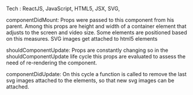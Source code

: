 Tech : ReactJS, JavaScript, HTML5, JSX, SVG,

componentDidMount:
Props were passed to this component from his parent. Among this props are height and width of a container element that adjusts to the screen and video size. Some elements are positioned based on this measures.  SVG images get attached to html5 elements

shouldComponentUpdate:
Props are constantly changing so in the shouldComponentUpdate life cycle this props are evaluated to assess the need of re-rendering the component.

componentDidUpdate:
On this cycle a function is called to remove the last svg images attached to the elements, so that new svg images can be attached.
